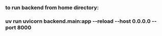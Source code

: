 ### to run backend from home directory: 
### uv run uvicorn backend.main:app --reload --host 0.0.0.0 --port 8000
